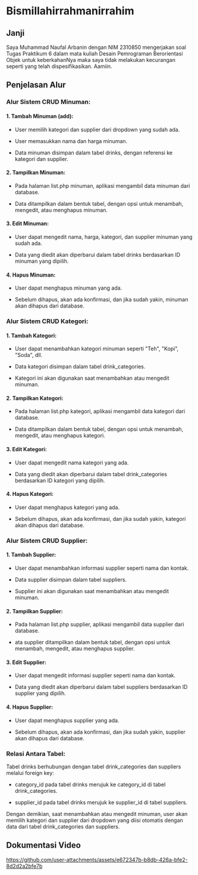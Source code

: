# Bismillahirrahmanirrahim

## Janji
Saya Muhammad Naufal Arbanin dengan NIM 2310850 mengerjakan soal Tugas Praktikum 6 dalam mata kuliah Desain Pemrograman Berorientasi Objek untuk keberkahanNya maka saya tidak melakukan kecurangan seperti yang telah dispesifikasikan. Aamiin.

## Penjelasan Alur
### Alur Sistem CRUD Minuman:

#### 1. Tambah Minuman (add):

- User memilih kategori dan supplier dari dropdown yang sudah ada.

- User memasukkan nama dan harga minuman.

- Data minuman disimpan dalam tabel drinks, dengan referensi ke kategori dan supplier.

#### 2. Tampilkan Minuman:

- Pada halaman list.php minuman, aplikasi mengambil data minuman dari database.

- Data ditampilkan dalam bentuk tabel, dengan opsi untuk menambah, mengedit, atau menghapus minuman.

#### 3. Edit Minuman:

- User dapat mengedit nama, harga, kategori, dan supplier minuman yang sudah ada.

- Data yang diedit akan diperbarui dalam tabel drinks berdasarkan ID minuman yang dipilih.

#### 4. Hapus Minuman:

- User dapat menghapus minuman yang ada.

- Sebelum dihapus, akan ada konfirmasi, dan jika sudah yakin, minuman akan dihapus dari database.

### Alur Sistem CRUD Kategori:

#### 1. Tambah Kategori:

- User dapat menambahkan kategori minuman seperti "Teh", "Kopi", "Soda", dll.

- Data kategori disimpan dalam tabel drink_categories.

- Kategori ini akan digunakan saat menambahkan atau mengedit minuman.

#### 2. Tampilkan Kategori:

- Pada halaman list.php kategori, aplikasi mengambil data kategori dari database.

- Data ditampilkan dalam bentuk tabel, dengan opsi untuk menambah, mengedit, atau menghapus kategori.

#### 3. Edit Kategori:

- User dapat mengedit nama kategori yang ada.

- Data yang diedit akan diperbarui dalam tabel drink_categories berdasarkan ID kategori yang dipilih.

#### 4. Hapus Kategori:

- User dapat menghapus kategori yang ada.

- Sebelum dihapus, akan ada konfirmasi, dan jika sudah yakin, kategori akan dihapus dari database.

### Alur Sistem CRUD Supplier:

#### 1. Tambah Supplier:

- User dapat menambahkan informasi supplier seperti nama dan kontak.

- Data supplier disimpan dalam tabel suppliers.

- Supplier ini akan digunakan saat menambahkan atau mengedit minuman.

#### 2. Tampilkan Supplier:

- Pada halaman list.php supplier, aplikasi mengambil data supplier dari database.

- ata supplier ditampilkan dalam bentuk tabel, dengan opsi untuk menambah, mengedit, atau menghapus supplier.

#### 3. Edit Supplier:

- User dapat mengedit informasi supplier seperti nama dan kontak.

- Data yang diedit akan diperbarui dalam tabel suppliers berdasarkan ID supplier yang dipilih.

#### 4. Hapus Supplier:

- User dapat menghapus supplier yang ada.

- Sebelum dihapus, akan ada konfirmasi, dan jika sudah yakin, supplier akan dihapus dari database.

### Relasi Antara Tabel:
Tabel drinks berhubungan dengan tabel drink_categories dan suppliers melalui foreign key:

- category_id pada tabel drinks merujuk ke category_id di tabel drink_categories.

- supplier_id pada tabel drinks merujuk ke supplier_id di tabel suppliers.

Dengan demikian, saat menambahkan atau mengedit minuman, user akan memilih kategori dan supplier dari dropdown yang diisi otomatis dengan data dari tabel drink_categories dan suppliers.

## Dokumentasi Video
https://github.com/user-attachments/assets/e672347b-b8db-426a-bfe2-8d2d2a2bfe7b

